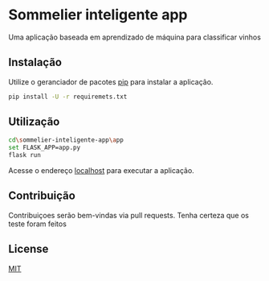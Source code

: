 # Sommelier inteligente app

Uma aplicação baseada em aprendizado de máquina para classificar vinhos

## Instalação

Utilize o geranciador de pacotes [pip](https://pip.pypa.io/en/stable/) para instalar a aplicação.

```bash
pip install -U -r requiremets.txt
```

## Utilização

```bash
cd\sommelier-inteligente-app\app
set FLASK_APP=app.py
flask run
```
Acesse o endereço [localhost](http://loclahost:5000) para executar a aplicação.

## Contribuição
Contribuiçoes serão bem-vindas via pull requests. Tenha certeza que os teste foram feitos

## License
[MIT](https://choosealicense.com/licenses/mit/)
